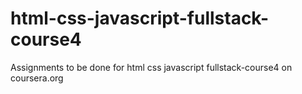 # html-css-javascript-fullstack-course4
Assignments to be done for html css javascript fullstack-course4 on coursera.org
